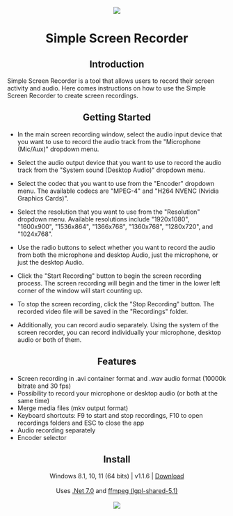 <p align="center">
  <a href="https://postimg.cc/"><img src="https://i.postimg.cc/3NCTY9rx/screencapturelogo.png"></a>
</p>
<h1 align="center">Simple Screen Recorder</h1>


<h2 align="center">Introduction</h2>
<p align="left">
Simple Screen Recorder is a tool that allows users to record their screen activity and audio. Here comes instructions on how to use the Simple Screen Recorder to create screen recordings.
</p>

<h2 align="center">Getting Started</h2>
<p align="center">

- In the main screen recording window, select the audio input device that you want to use to record the audio track from the "Microphone (Mic/Aux)" dropdown menu.<br>

- Select the audio output device that you want to use to record the audio track from the "System sound (Desktop Audio)" dropdown menu.<br>

- Select the codec that you want to use from the "Encoder" dropdown menu. The available codecs are "MPEG-4" and "H264 NVENC (Nvidia Graphics Cards)".<br>

- Select the resolution that you want to use from the "Resolution" dropdown menu. Available resolutions include "1920x1080", "1600x900", "1536x864", "1366x768", "1360x768", "1280x720", and "1024x768".<br>

- Use the radio buttons to select whether you want to record the audio from both the microphone and desktop Audio, just the microphone, or just the desktop Audio.<br>

- Click the "Start Recording" button to begin the screen recording process. The screen recording will begin and the timer in the lower left corner of the window will start counting up.<br>

- To stop the screen recording, click the "Stop Recording" button. The recorded video file will be saved in the "Recordings" folder.<br>

- Additionally, you can record audio separately. Using the system of the screen recorder, you can record individually your microphone, desktop audio or both of them.<br>
</p>

<h2 align="center">Features</h2>

- Screen recording in .avi container format and .wav audio format (10000k bitrate and 30 fps)<br>
- Possibility to record your microphone or desktop audio (or both at the same time)<br>
- Merge media files (mkv output format)<br>
- Keyboard shortcuts: F9 to start and stop recordings, F10 to open recordings folders and ESC to close the app<br>
- Audio recording separately<br>
- Encoder selector

<h2 align="center">Install</h2>
<p align="center">
  Windows 8.1, 10, 11 (64 bits) | v1.1.6 | <a href="https://github.com/lextrack/Simple-Screen-Recorder/releases/download/1.1.6/Simple-Screen-Recorder-Release-Portable.zip">Download</a><br><br>
  Uses <a href="https://dotnet.microsoft.com/en-us/download/dotnet/7.0">.Net 7.0</a> and <a href="https://github.com/BtbN/FFmpeg-Builds">ffmpeg (lgpl-shared-5.1)</a> <br><br>
  <a href="https://postimg.cc/"><img src="https://i.postimg.cc/Z5NsL8nb/screen-recorder-1-1-6.png"></a>
</p>
